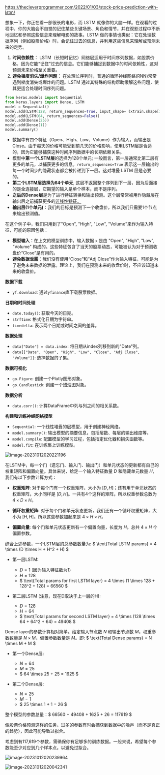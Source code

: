 https://thecleverprogrammer.com/2022/01/03/stock-price-prediction-with-lstm/

想象一下，你正在看一部很长的电影，而 LSTM 就像你的大脑一样。在观看的过程中，你的大脑会不自觉的记住某些关键场景、角色和情节，并在观影过程中不断地回忆和参照这些信息来理解电影的故事。LSTM 做的事情也类似：它在处理数据序列（例如股票价格）时，会记住过去的信息，并利用这些信息来理解或预测未来的走势。

1. **时间依赖性：** LSTM（长短时记忆）网络层适用于时间序列数据，如股票价格，因为它能“记住”过去的信息。它们能够捕捉到数据中的时间依赖性，这对预测未来价格至关重要。
2. **避免梯度消失/爆炸问题：** 在处理长序列时，普通的循环神经网络(RNN)常常遇到梯度消失或爆炸的问题。LSTM 通过其特殊的结构帮助缓解这些问题，使其更适合处理时间序列问题。

```Python
from keras.models import Sequential
from keras.layers import Dense, LSTM
model = Sequential()
model.add(LSTM(128, return_sequences=True, input_shape= (xtrain.shape[1], 1)))
model.add(LSTM(64, return_sequences=False))
model.add(Dense(25))
model.add(Dense(1))
model.summary()
```

- 数据中有四个特征（Open、High、Low、Volume）作为输入，而输出是Close。由于每天的价格可能受到前几天的价格影响，使用LSTM层是合适的，因为它能够捕获这种时间序列数据中的长期依赖关系。
- 模型中**第一个LSTM层**的选择为128个单元; 一般而言，第一层通常比第二层有更多的单元，以捕获更多的信息。`return_sequences=True` 表示这一层输出的每一个时间步的隐藏状态都会被传递到下一层。这对堆叠 LSTM 层是必要的。
- **第二个LSTM层选择为64个单元**, 这层不返回整个序列到下一层，因为后面接的是全连接层，它期望的输入是单个样本，而不是序列。
- **之后的Dense层**是为了进行特征转换和输出预测。这个层常常被用作隐藏层在输出层之前捕获更多的<u>非线性特征。</u>
- **输出层(1个单元)**：我们的目标是预测下一个收盘价，所以我们只需要1个节点来输出预测值。

在这个例子中，我们只用到了"Open", "High", "Low", "Volume"来作为输入特征，可能的原因包括：

- **模型输入**：在上文的模型训练中，输入数据 `x` 是由 "Open", "High", "Low", "Volume" 构成的。这些特征包含了当天的股票动态，可能被认为对于预测收盘价“Close”是有用的。
- **避免数据泄露**：我们没有使用“Close”和“Adj Close”作为输入特征，可能是为了避免未来数据的泄露。理论上，我们在预测未来的收盘价时，不应该知道未来的收盘价。

**数据下载**

- `yf.download`: 通过`yfinance`库下载股票数据。

**日期和时间处理**
- `date.today()`: 获取今天的日期。
- `strftime`: 格式化日期为字符串。
- `timedelta`: 表示两个日期或时间之间的差异。

**数据处理**

- `data["Date"] = data.index`: 将日期从index列移到新的"Date"列。
- `data[["Date", "Open", "High", "Low", "Close", "Adj Close", "Volume"]]`: 选择数据的子集。

**数据可视化**
- `go.Figure`: 创建一个Plotly图形对象。
- `go.Candlestick`: 创建一个蜡烛图对象。

**数据分析**
- `data.corr()`: 计算DataFrame中列与列之间的相关系数。

**构建和训练神经网络模型**
- `Sequential`: 一个线性堆叠的层模型，用于创建神经网络。
- `model.summary()`: 输出模型的摘要信息，包括层数、每层的输出维度等。
- `model.compile`: 配置模型的学习过程，包括指定优化器和损失函数等。
- `model.fit`: 在训练集上训练模型。





![image-20231012020221196](https://photosavercn.oss-cn-guangzhou.aliyuncs.com/img/202310120202222.png)

在LSTM中，每一个门（遗忘门、输入门、输出门）和单元状态的更新都有自己的权重矩阵和偏置向量。具体来说，给定一个输入特征数量 $D$ 和隐藏单元数量 $H$，我们有以下参数计算方式：

- **权重矩阵**: 对于每个门有一个权重矩阵，大小为 $[D, H]$；还有用于单元状态的权重矩阵，大小同样是 $[D, H]$。一共有4个这样的矩阵，所以权重参数总数为 $4 \times D \times H$。
  
- **循环权重矩阵**: 对于每个门和单元状态更新，我们还有一个循环权重矩阵，大小为 $[H, H]$。所以这些参数加起来是 $4 \times H \times H$。

- **偏置向量**: 每个门和单元状态更新有一个偏置向量，长度为 $H$。总共 $4 \times H$ 个偏置参数。

综合上述参数，一个LSTM层的总参数数量为:
$ 
\text{Total LSTM params} = 4 \times (D \times H + H^2 + H)
$

- 第一层LSTM:
  - $D = 1$ (因为输入特征数为1)
  - $H = 128$
  - $
  \text{Total params for first LSTM layer} = 4 \times (1 \times 128 + 128^2 + 128) = 66560
  $

- 第二层LSTM (注意，现在D取决于上一层的H):
  - $D = 128$ 
  - $H = 64$
  - $
  \text{Total params for second LSTM layer} = 4 \times (128 \times 64 + 64^2 + 64) = 49408
  $

Dense layer的参数计算相对简单。给定输入节点数 $N$ 和输出节点数 $M$，权重参数数量是 $N \times M$，偏置参数数量是 $M$。即:
$ 
\text{Total Dense params} = N \times M + M
$

- 第一个Dense层:
  - $N = 64$ 
  - $M = 25$
  - $
  64 \times 25 + 25 = 1625
  $

- 第二个Dense层:
  - $N = 25$ 
  - $M = 1$
  - $
  25 \times 1 + 1 = 26
  $

整个模型的参数总量：$ 66560 + 49408 + 1625 + 26 = 117619 $

像股票价格预测这样的任务，过多的参数有时会捕获到数据中的噪声（而不是真正的趋势），因此可能导致过拟合。

考虑到有117,619个参数，需确保你有足够多的训练数据。一般来说，希望每个参数能至少对应到几个样本点，以避免过拟合。



![image-20231012020239964](https://photosavercn.oss-cn-guangzhou.aliyuncs.com/img/202310120202987.png)

![image-20231012020042341](https://photosavercn.oss-cn-guangzhou.aliyuncs.com/img/202310120200398.png)
